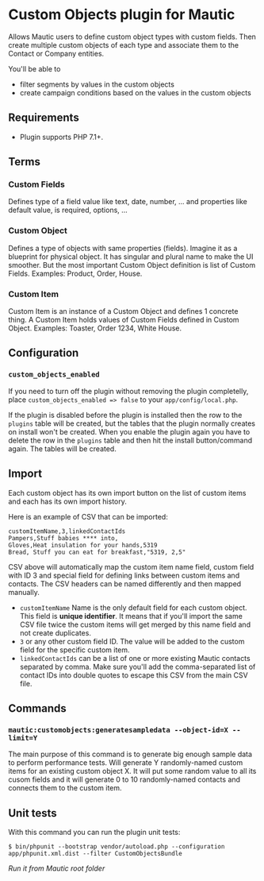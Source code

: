 # Custom Objects plugin for Mautic

Allows Mautic users to define custom object types with custom fields. Then create multiple custom objects of each type and associate them to the Contact or Company entities.

You'll be able to 
- filter segments by values in the custom objects
- create campaign conditions based on the values in the custom objects

## Requirements

- Plugin supports PHP 7.1+.

## Terms

### Custom Fields

Defines type of a field value like text, date, number, ... and properties like default value, is required, options, ...

### Custom Object

Defines a type of objects with same properties (fields). Imagine it as a blueprint for physical object. It has singular and plural name to make the UI smoother. But the most important Custom Object definition is list of Custom Fields. Examples: Product, Order, House.

### Custom Item

Custom Item is an instance of a Custom Object and defines 1 concrete thing. A Custom Item holds values of Custom Fields defined in Custom Object. Examples: Toaster, Order 1234, White House.

## Configuration

### `custom_objects_enabled`

If you need to turn off the plugin without removing the plugin completelly, place `custom_objects_enabled => false` to your `app/config/local.php`.

If the plugin is disabled before the plugin is installed then the row to the `plugins` table will be created, but the tables that the plugin normally creates on install won't be created. When you enable the plugin again you have to delete the row in the `plugins` table and then hit the install button/command again. The tables will be created.

## Import

Each custom object has its own import button on the list of custom items and each has its own import history.

Here is an example of CSV that can be imported:
```
customItemName,3,linkedContactIds
Pampers,Stuff babies **** into,
Gloves,Heat insulation for your hands,5319
Bread, Stuff you can eat for breakfast,"5319, 2,5"
```

CSV above will automatically map the custom item name field, custom field with ID 3 and special field for defining links between custom items and contacts. The CSV headers can be named differently and then mapped manually.

- `customItemName` Name is the only default field for each custom object. This field is **unique identifier**. It means that if you'll import the same CSV file twice the custom items will get merged by this name field and not create duplicates.
- `3` or any other custom field ID. The value will be added to the custom field for the specific custom item.
- `linkedContactIds` can be a list of one or more existing Mautic contacts separated by comma. Make sure you'll add the comma-separated list of contact IDs into double quotes to escape this CSV from the main CSV file.

## Commands

### `mautic:customobjects:generatesampledata --object-id=X --limit=Y`

The main purpose of this command is to generate big enough sample data to perform performance tests. Will generate Y randomly-named custom items for an existing custom object X. It will put some random value to all its cusom fields and it will generate 0 to 10 randomly-named contacts and connects them to the custom item.

## Unit tests

With this command you can run the plugin unit tests:

`$ bin/phpunit --bootstrap vendor/autoload.php --configuration app/phpunit.xml.dist --filter CustomObjectsBundle`

*Run it from Mautic root folder*
